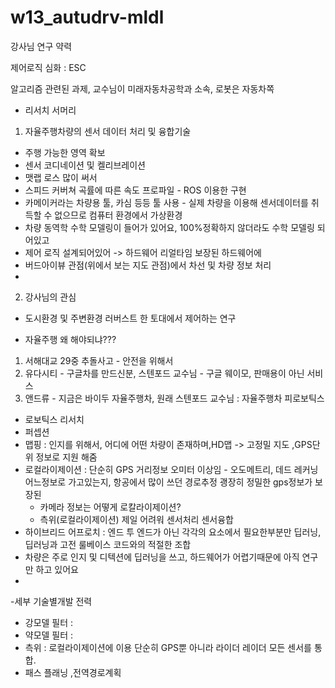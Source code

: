 # w13_autudrv-mldl


강사님 연구 약력

제어로직 심화 : ESC

알고리즘 관련된 과제,
교수님이 미래자동차공학과 소속, 로봇은 자동차쪽 


- 리서치 서머리
 1. 자율주행차량의 센서 데이터 처리 및 융합기술 
   - 주행 가능한 영역 확보
   - 센서 코디네이션 및 켈리브레이션
   - 맷랩 로스 많이 써서 
   - 스피드 커버쳐 곡률에 따른 속도 프로파일 - ROS 이용한 구현
   - 카메이커라는 차량용 툴, 카심 등등 툴 사용 - 실제 차량을 이용해 센서데이터를 취득할 수 없으므로 컴퓨터 환경에서 가상환경
   - 차량 동역학 수학 모델링이 들어가 있어요, 100%정확하지 않더라도 수학 모델링 되어있고
   - 제어 로직 설계되어있어 -> 하드웨어 리얼타임 보장된 하드웨어에 
   - 버드아이뷰 관점(위에서 보는 지도 관점)에서 차선 및 차량 정보 처리
   - 
  2. 강사님의 관심
   - 도시환경 및 주변환경 러버스트 한 토대에서 제어하는 연구 
   
- 자율주행 왜 해야되냐???
 1. 서해대교 29중 추돌사고 - 안전을 위해서
 2. 유다시티 - 구글차를 만드신분, 스텐포드 교수님 - 구글 웨이모, 판매용이 아닌 서비스 
 3. 앤드류 - 지금은 바이두 자율주행차, 원래 스텐포드 교수님 : 자율주행차 피로보틱스
 
- 로보틱스 리서치
 - 퍼셉션
 - 맵핑 : 인지를 위해서, 어디에 어떤 차량이 존재하며,HD맵  -> 고정밀 지도 ,GPS단위 정보로 지원 해줌
 - 로컬라이제이션 : 단순히 GPS 거리정보 오미터 이상임 - 오도메트리, 데드 레커닝 어느정보로 가고있는지, 항공에서 많이 쓰던 경로추정 괭장히 정밀한 gps정보가 보장된
   - 카메라 정보는 어떻게 로칼라이제이션?
   - 측위(로컬라이제이션) 제일 어려워 센서처리 센서융합 
 - 하이브리드 어프로치 : 엔드 투 엔드가 아닌 각각의 요소에서 필요한부분만 딥러닝, 딥러닝과 고전 룰베이스 코드와의 적절한 조합
 - 차량은 주로 인지 및 디텍션에 딥러닝을 쓰고, 하드웨어가 어렵기때문에 아직 연구만 하고 있어요
 - 
 
-세부 기술별개발 전력
 - 강모델 필터 : 
 - 약모델 필터 : 
 - 측위 : 로컬라이제이션에 이용 단순히 GPS뿐 아니라 라이더 레이더 모든 센서를 통합.
 - 패스 플래닝 ,전역경로계획
 
